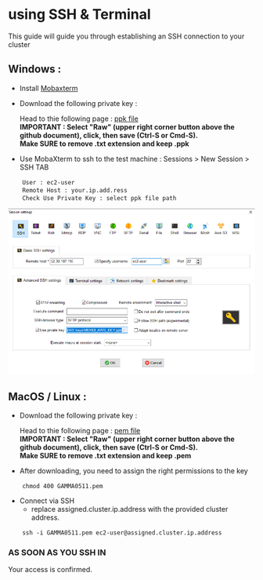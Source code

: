 # using SSH & Terminal

This guide will guide you through establishing an SSH connection to your cluster

## Windows : 

- Install [Mobaxterm](https://download.mobatek.net/2022020030522248/MobaXterm_Portable_v20.2.zip)

- Download the following private key : 

  Head to thie following page : [ppk file](/res/bin/GAMMA440.ppk)<br>
  **IMPORTANT : Select "Raw" (upper right corner button above the github document), click, then save (Ctrl-S or Cmd-S).**   
  **Make SURE to remove .txt extension and keep .ppk**

- Use MobaXterm to ssh to the test machine : Sessions > New Session > SSH TAB
```
    User : ec2-user
    Remote Host : your.ip.add.ress
    Check Use Private Key : select ppk file path
```
![mobaxterm](/res/img/mobaxterm.png)



## MacOS / Linux : 

- Download the following private key : 

  Head to thie following page : [pem file](/res/bin/GAMMA440.pem)<br>
  **IMPORTANT : Select "Raw" (upper right corner button above the github document), click, then save (Ctrl-S or Cmd-S).**   
  **Make SURE to remove .txt extension and keep .pem**


- After downloading, you need to assign the right permissions to the key

```
    chmod 400 GAMMA0511.pem
```

- Connect via SSH 
    * replace assigned.cluster.ip.address with the provided cluster address. 

```
    ssh -i GAMMA0511.pem ec2-user@assigned.cluster.ip.address
```

### AS SOON AS YOU SSH IN

Your access is confirmed. 
